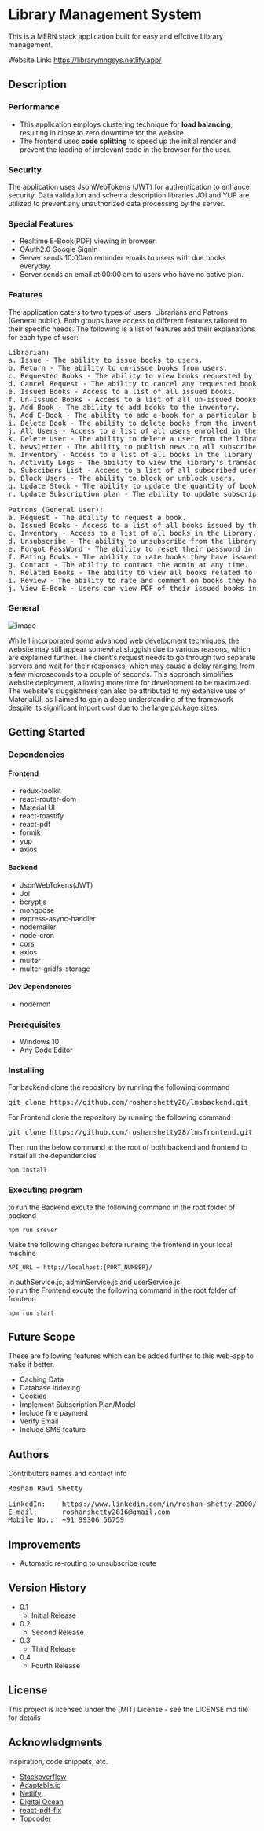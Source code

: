 # Library Management System

This is a MERN stack application built for easy and effctive Library management.

Website Link: https://librarymngsys.netlify.app/

## Description

### Performance
- This application employs clustering technique for **load balancing**, resulting in close to zero downtime for the website.
- The frontend uses **code splitting** to speed up the initial render and prevent the loading of irrelevant code in the browser for the user.

### Security
The application uses JsonWebTokens (JWT) for authentication to enhance security. Data validation and schema description libraries JOI and YUP are utilized to prevent any unauthorized data processing by the server.

### Special Features
- Realtime E-Book(PDF) viewing in browser
- OAuth2.0 Google SignIn
- Server sends 10:00am reminder emails to users with due books everyday.
- Server sends an email at 00:00 am to users who have no active plan.

### Features
The application caters to two types of users: Librarians and Patrons (General public). Both groups have access to different features tailored to their specific needs. The following is a list of features and their explanations for each type of user:
<pre>
Librarian:
a. Issue - The ability to issue books to users.
b. Return - The ability to un-issue books from users.
c. Requested Books - The ability to view books requested by users.
d. Cancel Request - The ability to cancel any requested book.
e. Issued Books - Access to a list of all issued books.
f. Un-Issued Books - Access to a list of all un-issued books.
g. Add Book - The ability to add books to the inventory.
h. Add E-Book - The ability to add e-book for a particular book
i. Delete Book - The ability to delete books from the inventory.
j. All Users - Access to a list of all users enrolled in the library.
k. Delete User - The ability to delete a user from the library.
l. Newsletter - The ability to publish news to all subscribed users.
m. Inventory - Access to a list of all books in the library with the ability to search and filter based on various parameters.
n. Activity Logs - The ability to view the library's transaction logs.
o. Subscibers List - Access to a list of all subscribed users.
p. Block Users - The ability to block or unblock users.
q. Update Stock - The ability to update the quantity of books in the inventory.
r. Update Subscription plan - The ability to update subscription plan for users. 

Patrons (General User):
a. Request - The ability to request a book.
b. Issued Books - Access to a list of all books issued by them.
c. Inventory - Access to a list of all books in the Library.
d. Unsubscribe - The ability to unsubscribe from the library news.
e. Forgot PassWord - The ability to reset their password in case of forgetting it.
f. Rating Books - The ability to rate books they have issued.
g. Contact - The ability to contact the admin at any time.
h. Related Books - The ability to view all books related to a specific genre.
i. Review - The ability to rate and comment on books they have issued.
j. View E-Book - Users can view PDF of their issued books in realtime
</pre>

### General

![image](https://user-images.githubusercontent.com/87028457/223473009-ac7da080-f0a6-4648-b28e-c9fd58eb01dc.png)

While I incorporated some advanced web development techniques, the website may still appear somewhat sluggish due to various reasons, which are explained further. The client's request needs to go through two separate servers and wait for their responses, which may cause a delay ranging from a few microseconds to a couple of seconds. This approach simplifies website deployment, allowing more time for development to be maximized. The website's sluggishness can also be attributed to my extensive use of MaterialUI, as I aimed to gain a deep understanding of the framework despite its significant import cost due to the large package sizes.

## Getting Started

### Dependencies

#### Frontend

- redux-toolkit
- react-router-dom
- Material UI
- react-toastify
- react-pdf
- formik
- yup
- axios

#### Backend

- JsonWebTokens(JWT)
- Joi
- bcryptjs
- mongoose
- express-async-handler
- nodemailer
- node-cron
- cors
- axios
- multer
- multer-gridfs-storage

#### Dev Dependencies

- nodemon

### Prerequisites

- Windows 10
- Any Code Editor

### Installing

For backend clone the repository by running the following command
<pre>
git clone https://github.com/roshanshetty28/lmsbackend.git
</pre>

For Frontend clone the repository by running the following command
<pre>
git clone https://github.com/roshanshetty28/lmsfrontend.git
</pre>

Then run the below command at the root of both backend and frontend to install all the dependencies
```
npm install
```

### Executing program

to run the Backend excute the following command in the root folder of backend
```
npm run srever
```
Make the following changes before running the frontend in your local machine
```
API_URL = http://localhost:{PORT_NUMBER}/
```
In authService.js, adminService.js and userService.js<br/>
to run the Frontend excute the following command in the root folder of frontend
```
npm run start
```

## Future Scope
These are following features which can be added further to this web-app to make it better.
- Caching Data
- Database Indexing
- Cookies
- Implement Subscription Plan/Model
- Include fine payment
- Verify Email
- Include SMS feature

## Authors

Contributors names and contact info

<pre>
Roshan Ravi Shetty<br/>
LinkedIn:    https://www.linkedin.com/in/roshan-shetty-2000/
E-mail:      roshanshetty2816@gmail.com
Mobile No.:  +91 99306 56759
</pre>

## Improvements
- Automatic re-routing to unsubscribe route

## Version History

- 0.1
  - Initial Release
- 0.2
  - Second Release
- 0.3
  - Third Release
- 0.4
  - Fourth Release

## License

This project is licensed under the [MIT] License - see the LICENSE.md file for details

## Acknowledgments

Inspiration, code snippets, etc.

- [Stackoverflow](https://stackoverflow.com/)
- [Adaptable.io](https://adaptable.io)
- [Netlify](http://app.netlify.com)
- [Digital Ocean](https://www.digitalocean.com/community/tutorials/nodejs-cron-jobs-by-examples)
- [react-pdf-fix](https://www.npmjs.com/package/react-pdf-fix?activeTab=readme)
- [Topcoder](https://www.topcoder.com/thrive/articles/storing-large-files-in-mongodb-using-gridfs)
